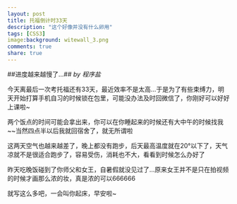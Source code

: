 ```yaml
---
layout: post
title: 托福倒计时33天
description: "这个好像并没有什么卵用"
tags: [CSS3]
image:background: witewall_3.png
comments: true
share: true
---
```

##进度越来越慢了...##
*by 程序盐*

今天离最后一次考托福还有33天，最近效率不是太高...于是为了有些束缚力，明天开始打算手机自习的时候锁在包里，可能没办法及时回微信了，你刚好可以好好上课啦~

两个饭点的时间可能会拿出来，你可以在你睡起来的时候还有大中午的时候找我~~当然四点半以后我就回宿舍了，就无所谓啦

这两天空气也越来越差了，晚上都没有跑步，后天最高温度就在20°以下了，天气凉就不是很适合跑步了，容易受伤，消耗也不大，看看到时候怎么办好了

昨天吃晚饭碰到了你师父和女王，自暑假就没见过了...原来女王并不是只在拍视频的时候才画那么浓的妆，真是浓的可以666666

就写这么多吧，一会叫你起床，早安啦~